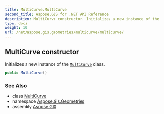 ```yaml
---
title: MultiCurve.MultiCurve
second_title: Aspose.GIS for .NET API Reference
description: MultiCurve constructor. Initializes a new instance of the MultiCurve class.
type: docs
weight: 10
url: /net/aspose.gis.geometries/multicurve/multicurve/
---
```

## MultiCurve constructor

Initializes a new instance of the [`MultiCurve`](../) class.

```csharp
public MultiCurve()
```

### See Also

* class [MultiCurve](../)
* namespace [Aspose.Gis.Geometries](../../multicurve/)
* assembly [Aspose.GIS](../../../)


